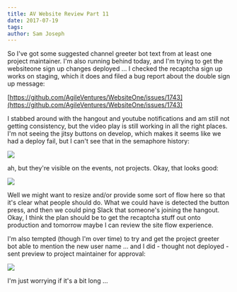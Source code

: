 ```yaml
---
title: AV Website Review Part 11
date: 2017-07-19
tags: 
author: Sam Joseph
---
```


So I've got some suggested channel greeter bot text from at least one project maintainer.  I'm also running behind today, and I'm trying to get the websiteone sign up changes deployed ... I checked the recaptcha sign up works on staging, which it does and filed a bug report about the double sign up message:

[https://github.com/AgileVentures/WebsiteOne/issues/1743](https://github.com/AgileVentures/WebsiteOne/issues/1743)

I stabbed around with the hangout and youtube notifications and am still not getting consistency, but the video play is still working in all the right places.  I'm not seeing the jitsy buttons on develop, which makes it seems like we had a deploy fail, but I can't see that in the semaphore history:

![](https://www.dropbox.com/s/ssmcw84gzal6u43/Screenshot%202017-07-19%2010.02.41.png?dl=1)
 
 ah, but they're visible on the events, not projects.  Okay, that looks good:

![](https://www.dropbox.com/s/90dboy3bg5qmm82/Screenshot%202017-07-19%2010.01.29.png?dl=1)

Well we might want to resize and/or provide some sort of flow here so that it's clear what people should do.  What we could have is detected the button press, and then we could ping Slack that someone's joining the hangout.  Okay, I think the plan should be to get the recaptcha stuff out onto production and tomorrow maybe I can review the site flow experience.  

I'm also tempted (though I'm over time) to try and get the project greeter bot able to mention the new user name ... and I did - thought not deployed - sent preview to project maintainer for approval:

![](https://www.dropbox.com/s/41xijwjt9186nx0/Screenshot%202017-07-19%2010.28.18.png?dl=1)

I'm just worrying if it's a bit long ...
